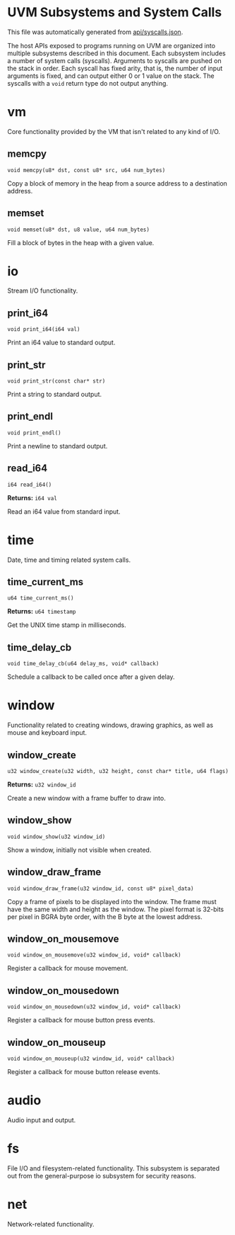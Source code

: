 # UVM Subsystems and System Calls

This file was automatically generated from [api/syscalls.json](/api/syscalls.json).

The host APIs exposed to programs running on UVM are organized into
multiple subsystems described in this document.
Each subsystem includes a number of system calls (syscalls).
Arguments to syscalls are pushed on the stack in order.
Each syscall has fixed arity, that is, the number of input arguments is fixed,
and can output either 0 or 1 value on the stack.
The syscalls with a `void` return type do not output anything.

# vm

Core functionality provided by the VM that isn't related to any kind of I/O.

## memcpy

```
void memcpy(u8* dst, const u8* src, u64 num_bytes)
```

Copy a block of memory in the heap from a source address to a destination address.

## memset

```
void memset(u8* dst, u8 value, u64 num_bytes)
```

Fill a block of bytes in the heap with a given value.

# io

Stream I/O functionality.

## print_i64

```
void print_i64(i64 val)
```

Print an i64 value to standard output.

## print_str

```
void print_str(const char* str)
```

Print a string to standard output.

## print_endl

```
void print_endl()
```

Print a newline to standard output.

## read_i64

```
i64 read_i64()
```

**Returns:** `i64 val`

Read an i64 value from standard input.

# time

Date, time and timing related system calls.

## time_current_ms

```
u64 time_current_ms()
```

**Returns:** `u64 timestamp`

Get the UNIX time stamp in milliseconds.

## time_delay_cb

```
void time_delay_cb(u64 delay_ms, void* callback)
```

Schedule a callback to be called once after a given delay.

# window

Functionality related to creating windows, drawing graphics, as well as mouse and keyboard input.

## window_create

```
u32 window_create(u32 width, u32 height, const char* title, u64 flags)
```

**Returns:** `u32 window_id`

Create a new window with a frame buffer to draw into.

## window_show

```
void window_show(u32 window_id)
```

Show a window, initially not visible when created.

## window_draw_frame

```
void window_draw_frame(u32 window_id, const u8* pixel_data)
```

Copy a frame of pixels to be displayed into the window. The frame must have the same width and height as the window. The pixel format is 32-bits per pixel in BGRA byte order, with the B byte at the lowest address.

## window_on_mousemove

```
void window_on_mousemove(u32 window_id, void* callback)
```

Register a callback for mouse movement.

## window_on_mousedown

```
void window_on_mousedown(u32 window_id, void* callback)
```

Register a callback for mouse button press events.

## window_on_mouseup

```
void window_on_mouseup(u32 window_id, void* callback)
```

Register a callback for mouse button release events.

# audio

Audio input and output.

# fs

File I/O and filesystem-related functionality. This subsystem is separated out from the general-purpose io subsystem for security reasons.

# net

Network-related functionality.

